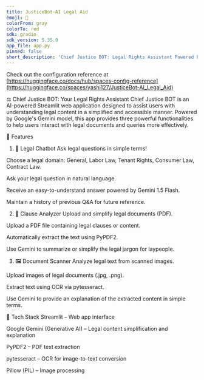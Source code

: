 ```yaml
---
title: JusticeBot-AI Legal Aid
emoji: 🏢
colorFrom: gray
colorTo: red
sdk: gradio
sdk_version: 5.35.0
app_file: app.py
pinned: false
short_description: 'Chief Justice BOT: Legal Rights Assistant Powered by Gemini '
---
```


Check out the configuration reference at [https://huggingface.co/docs/hub/spaces-config-reference](https://huggingface.co/spaces/yashi127/JusticeBot-AI_Legal_Aid)

⚖️ Chief Justice BOT: Your Legal Rights Assistant
Chief Justice BOT is an AI-powered Streamlit web application designed to assist users with understanding legal content in a simplified and accessible manner. Powered by Google's Gemini model, this app provides three powerful functionalities to help users interact with legal documents and queries more effectively.

🔧 Features
1. 📜 Legal Chatbot
Ask legal questions in simple terms!

Choose a legal domain: General, Labor Law, Tenant Rights, Consumer Law, Contract Law.

Ask your legal question in natural language.

Receive an easy-to-understand answer powered by Gemini 1.5 Flash.

Maintain a history of previous Q&A for future reference.

2. 📄 Clause Analyzer
Upload and simplify legal documents (PDF).

Upload a PDF file containing legal clauses or content.

Automatically extract the text using PyPDF2.

Use Gemini to summarize or simplify the legal jargon for laypeople.

3. 🖼️ Document Scanner
Analyze legal text from scanned images.

Upload images of legal documents (.jpg, .png).

Extract text using OCR via pytesseract.

Use Gemini to provide an explanation of the extracted content in simple terms.

🧠 Tech Stack
Streamlit – Web app interface

Google Gemini (Generative AI) – Legal content simplification and explanation

PyPDF2 – PDF text extraction

pytesseract – OCR for image-to-text conversion

Pillow (PIL) – Image processing

